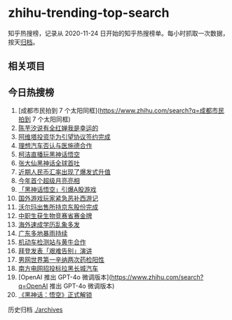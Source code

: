 # zhihu-trending-top-search

知乎热搜榜，记录从 2020-11-24
日开始的知乎热搜榜单。每小时抓取一次数据，按天[归档](./archives)。

## 相关项目

## 今日热搜榜

<!-- BEGIN -->
<!-- 最后更新时间 Sat Aug 24 2024 19:07:07 GMT+0800 (China Standard Time) -->

1. [成都市民拍到 7 个太阳同框](https://www.zhihu.com/search?q=成都市民拍到 7
   个太阳同框)
1. [陈芋汐说有全红婵我是幸运的](https://www.zhihu.com/search?q=陈芋汐说有全红婵我是幸运的)
1. [阿维塔投资华为引望协议签约完成](https://www.zhihu.com/search?q=阿维塔投资华为引望协议签约完成)
1. [理想汽车否认与医施德合作](https://www.zhihu.com/search?q=理想汽车否认与医施德合作)
1. [柯洁直播玩黑神话悟空](https://www.zhihu.com/search?q=柯洁直播玩黑神话悟空)
1. [张大仙黑神话全球首吐](https://www.zhihu.com/search?q=张大仙黑神话全球首吐)
1. [近期人民币汇率出现了爆发式升值](https://www.zhihu.com/search?q=近期人民币汇率出现了爆发式升值)
1. [今年首个超级月亮亮相](https://www.zhihu.com/search?q=今年首个超级月亮亮相)
1. [「黑神话悟空」引爆A股游戏](https://www.zhihu.com/search?q=「黑神话悟空」引爆A股游戏)
1. [国外游戏玩家紧急恶补西游记](https://www.zhihu.com/search?q=国外游戏玩家紧急恶补西游记)
1. [沃尔玛出售所持京东股份完成](https://www.zhihu.com/search?q=沃尔玛出售所持京东股份完成)
1. [中职生获生物竞赛省赛金牌](https://www.zhihu.com/search?q=中职生获生物竞赛省赛金牌)
1. [海外速成学历乱象多发](https://www.zhihu.com/search?q=海外速成学历乱象多发)
1. [广东多地暴雨持续](https://www.zhihu.com/search?q=广东多地暴雨持续)
1. [机动车检测站与黄牛合作](https://www.zhihu.com/search?q=机动车检测站与黄牛合作)
1. [拜登发表「艰难告别」演讲](https://www.zhihu.com/search?q=拜登发表「艰难告别」演讲)
1. [男网世界第一辛纳两次药检阳性](https://www.zhihu.com/search?q=男网世界第一辛纳两次药检阳性)
1. [南方电网招投标拉黑长城汽车](https://www.zhihu.com/search?q=南方电网招投标拉黑长城汽车)
1. [OpenAI 推出 GPT-4o 微调版本](https://www.zhihu.com/search?q=OpenAI 推出
   GPT-4o 微调版本)
1. [《黑神话：悟空》正式解锁](https://www.zhihu.com/search?q=《黑神话：悟空》正式解锁)

<!-- END -->

历史归档 [./archives](./archives)
